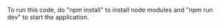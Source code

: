 To run this code, do "npm install" to install node modules and "npm run dev" to start the application.
